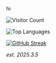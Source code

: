 hi

![Visitor Count](https://komarev.com/ghpvc/?username=mintylemon66&color=blue)

![Top Languages](https://github-readme-stats.vercel.app/api/top-langs/?username=mintylemon66&layout=compact&theme=tokyonight)
<!-- ![Your GitHub Stats](https://github-readme-stats.vercel.app/api?username=mintylemon66&show_icons=true&theme=radical)-->
[![GitHub Streak](https://streak-stats.demolab.com/?user=mintylemon66&theme=radical)](https://git.io/streak-stats)
 
*est. 2025.3.5*
